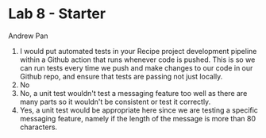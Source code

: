 # Lab 8 - Starter

Andrew Pan

1. I would put automated tests in your Recipe project development pipeline within a Github action that runs whenever code is pushed. This is so we can run tests every time we push and make changes to our code in our Github repo, and ensure that tests are passing not just locally. 
2. No
3. No, a unit test wouldn't test a messaging feature too well as there are many parts so it wouldn't be consistent or test it correctly. 
4. Yes, a unit test would be appropriate here since we are testing a specific messaging feature, namely if the length of the message is more than 80 characters. 